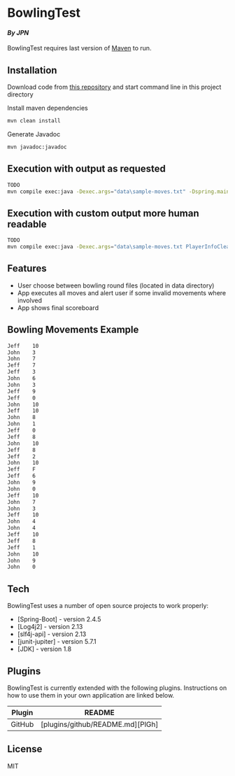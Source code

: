 # BowlingTest
#### _By JPN_
BowlingTest requires last version of [Maven](https://maven.apache.org/) to run.

## Installation

Download code from [this repository](https://github.com/jpnicotra/BowlingTest.git) and start command line in this project directory


Install maven dependencies
```sh
mvn clean install
```

Generate Javadoc
```sh
mvn javadoc:javadoc
```

## Execution with output as requested

```sh
TODO
mvn compile exec:java -Dexec.args="data\sample-moves.txt" -Dspring.main.banner-mode=off -Dspring.main.log-startup-info=false
```

## Execution with custom output more human readable

```sh
TODO
mvn compile exec:java -Dexec.args="data\sample-moves.txt PlayerInfoClearFormatter" -Dspring.main.banner-mode=off -Dspring.main.log-startup-info=false
```

## Features

- User choose between bowling round files (located in data directory)
- App executes all moves and alert user if some invalid movements where involved
- App shows final scoreboard

## Bowling Movements Example

```sh
Jeff	10
John	3
John	7
Jeff	7
Jeff	3
John	6
John	3
Jeff	9
Jeff	0
John	10
Jeff	10
John	8
John	1
Jeff	0
Jeff	8
John	10
Jeff	8
Jeff	2
John	10
Jeff	F
Jeff	6
John	9
John	0
Jeff	10
John	7
John	3
Jeff	10
John	4
John	4
Jeff	10
Jeff	8
Jeff	1
John	10
John	9
John	0
```

## Tech

BowlingTest uses a number of open source projects to work properly:

- [Spring-Boot] - version 2.4.5
- [Log4j2] - version 2.13
- [slf4j-api] - version 2.13
- [junit-jupiter] - version 5.7.1
- [JDK] - version 1.8

## Plugins

BowlingTest is currently extended with the following plugins.
Instructions on how to use them in your own application are linked below.

| Plugin | README |
| ------ | ------ |
| GitHub | [plugins/github/README.md][PlGh] |



## License

MIT
